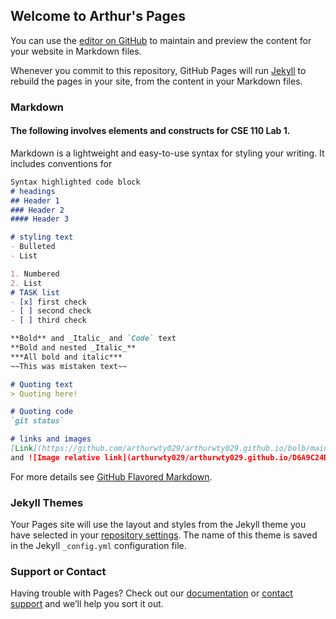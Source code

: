 ## Welcome to Arthur's Pages

You can use the [editor on GitHub](https://github.com/arthurwty029/arthurwty029.github.io/edit/main/index.md) to maintain and preview the content for your website in Markdown files.

Whenever you commit to this repository, GitHub Pages will run [Jekyll](https://jekyllrb.com/) to rebuild the pages in your site, from the content in your Markdown files.

### Markdown
#### The following involves elements and constructs for CSE 110 Lab 1.

Markdown is a lightweight and easy-to-use syntax for styling your writing. It includes conventions for

```markdown
Syntax highlighted code block
# headings
## Header 1
### Header 2
#### Header 3

# styling text
- Bulleted
- List

1. Numbered
2. List
# TASK list
- [x] first check
- [ ] second check
- [ ] third check

**Bold** and _Italic_ and `Code` text
**Bold and nested _Italic_**
***All bold and italic***
~~This was mistaken text~~

# Quoting text
> Quoting here!

# Quoting code
`git status`

# links and images
[Link](https://github.com/arthurwty029/arthurwty029.github.io/bolb/main/index.md/)
and ![Image relative link](arthurwty029/arthurwty029.github.io/D6A9C24B-FA34-4614-85DF-4EBD7EC6E1E6.jpeg)
```

For more details see [GitHub Flavored Markdown](https://guides.github.com/features/mastering-markdown/).

### Jekyll Themes

Your Pages site will use the layout and styles from the Jekyll theme you have selected in your [repository settings](https://github.com/arthurwty029/arthurwty029.github.io/settings). The name of this theme is saved in the Jekyll `_config.yml` configuration file.

### Support or Contact

Having trouble with Pages? Check out our [documentation](https://docs.github.com/categories/github-pages-basics/) or [contact support](https://github.com/contact) and we’ll help you sort it out.
